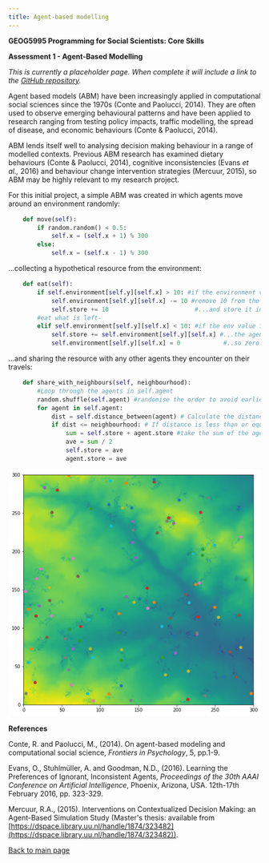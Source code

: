 ```yaml
---
title: Agent-based modelling
---
```

<!--The theme for the page layout is specified in the _config.yml file as the 'Minimal' theme by GitHub user OrderedList (https://github.com/orderedlist/minimal). All the content below is my own work.-->

<!-- Header for the webpage in bold -->
**GEOG5995 Programming for Social Scientists: Core Skills**

**Assessment 1 - Agent-Based Modelling**

*This is currently a placeholder page. When complete it will include a link to the [GitHub repository](https://github.com/ChrisDNewton).*

Agent based models (ABM) have been increasingly applied in computational social sciences since the 1970s (Conte and Paolucci, 2014). They are often used to observe emerging behavioural patterns and have been applied to research ranging from testing policy impacts, traffic modelling, the spread of disease, and economic behaviours (Conte & Paolucci, 2014).

ABM lends itself well to analysing decision making behaviour in a range of modelled contexts. Previous ABM research has examined dietary behaviours (Conte & Paolucci, 2014), cognitive inconsistencies (Evans *et al.,* 2016) and behaviour change intervention strategies (Mercuur, 2015), so ABM may be highly relevant to my research project.

For this initial project, a simple ABM was created in which agents move around an environment randomly:
```python
    def move(self):
        if random.random() < 0.5:
            self.x = (self.x + 1) % 300
        else:
            self.x = (self.x - 1) % 300
```

...collecting a hypothetical resource from the environment:
```python
    def eat(self): 
        if self.environment[self.y][self.x] > 10: #if the environment value is greater than 10...
            self.environment[self.y][self.x] -= 10 #remove 10 from the environment...
            self.store += 10                        #...and store it in the agent.
        #eat what is left-
        elif self.environment[self.y][self.x] < 10: #if the env value is less than 10...
            self.store += self.environment[self.y][self.x] #...the agent eats it...
            self.environment[self.y][self.x] = 0            #..so zero remains.
```

...and sharing the resource with any other agents they encounter on their travels:
```python
    def share_with_neighbours(self, neighbourhood):
        #Loop through the agents in self.agent
        random.shuffle(self.agent) #randomise the order to avoid earlier ones having an unfair advantage.
        for agent in self.agent:
            dist = self.distance_between(agent) # Calculate the distance between self and the current other agent
            if dist <= neighbourhood: # If distance is less than or equal to the neighbourhood
                sum = self.store + agent.store #take the sum of the agents' stores and divide them equally
                ave = sum / 2
                self.store = ave
                agent.store = ave
```

![ABM image](https://raw.githubusercontent.com/ChrisDNewton/ChrisDNewton.github.io/master/ABM_image1.png)

**References**

Conte, R. and Paolucci, M., (2014). On agent-based modeling and computational social science, *Frontiers in Psychology*, 5, pp.1-9.

Evans, O., Stuhlmüller, A. and Goodman, N.D., (2016). Learning the Preferences of Ignorant, Inconsistent Agents, *Proceedings of the 30th AAAI Conference on Artificial Intelligence*, Phoenix, Arizona, USA. 12th-17th February 2016, pp. 323-329.

Mercuur, R.A., (2015). Interventions on Contextualized Decision Making: an Agent-Based Simulation Study (Master's thesis: available from [https://dspace.library.uu.nl/handle/1874/323482](https://dspace.library.uu.nl/handle/1874/323482)).

[Back to main page](https://chrisdnewton.github.io/)